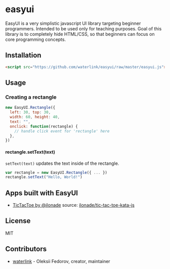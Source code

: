# easyui

EasyUI is a very simplistic javascript UI library targeting beginner
programmers. Intended to be used only for teaching purposes. Goal of this
library is to completely hide HTML/CSS, so that beginners can focus on core
programming concepts.

## Installation

```html
<script src="https://github.com/waterlink/easyui/raw/master/easyui.js"></script>
```

## Usage

### Creating a rectangle

```javascript
new EasyUI.Rectangle({
  left: 30, top: 30,
  width: 60, height: 40,
  text: "",
  onclick: function(rectangle) {
    // handle click event for 'rectangle' here
  },
})
```

#### rectangle.setText(text)

`setText(text)` updates the text inside of the rectangle.

```javascript
var rectangle = new EasyUI.Rectangle({ ... })
rectangle.setText("Hello, World!")
```

## Apps built with EasyUI

- [TicTacToe by @ilonade](http://ilonade.github.io/tic-tac-toe-kata-js/)
  source: [ilonade/tic-tac-toe-kata-js](https://github.com/ilonade/tic-tac-toe-kata-js/)

## License

MIT

## Contributors

- [waterlink](https://github.com/waterlink) - Oleksii Fedorov, creator,
  maintainer
